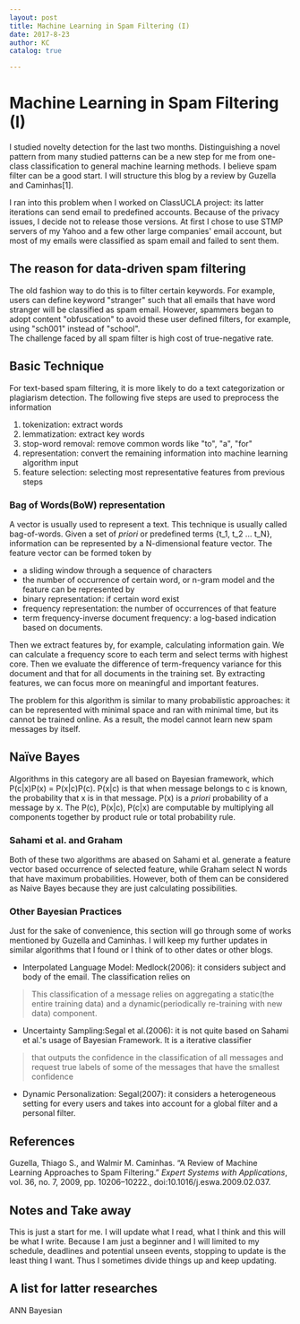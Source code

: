 ```yaml
---
layout: post
title: Machine Learning in Spam Filtering (I)
date: 2017-8-23
author: KC
catalog: true

---
```



# Machine Learning in Spam Filtering (I)

I studied novelty detection for the last two months. Distinguishing  a novel pattern from many studied patterns can be a new step for me from one-class classification to general machine learning methods. I believe spam filter can be a good start. I will structure this blog by a review by Guzella and Caminhas[1].

I ran into this problem when I worked on ClassUCLA project: its latter iterations can send email to predefined accounts. Because of the privacy issues, I decide not to release those versions. At first I chose to use STMP servers of my Yahoo and a few other large companies' email account, but most of my emails were classified as spam email and failed to sent them. 

## The reason for data-driven spam filtering 
The old fashion way to do this is to filter certain keywords. For example, users can define keyword "stranger" such that all emails that have word stranger will be classified as spam email. However, spammers began to adopt content "obfuscation" to avoid these user defined filters, for example, using "sch001" instead of "school".  
The challenge faced by all spam filter is high cost of true-negative rate. 

## Basic Technique
For text-based spam filtering, it is more likely to do a text categorization or plagiarism detection. The following five steps are used to preprocess the information
1. tokenization: extract words
2. lemmatization: extract key words 
3. stop-word removal: remove common words like "to", "a", "for"
4. representation: convert the remaining information into machine learning algorithm input 
5. feature selection: selecting most representative features from previous steps

### Bag of Words(BoW) representation
A vector is usually used to represent a text. This technique is usually called bag-of-words. Given a set of _priori_ or predefined terms {t_1, t_2 ... t_N}, information can be represented by a N-dimensional feature vector. The feature vector can be formed token  by 
* a sliding window through a sequence of characters
* the number of occurrence of certain word, or n-gram model
and the feature can be represented by 
* binary representation: if certain word exist 
* frequency representation: the number of occurrences of that feature 
* term frequency-inverse document frequency: a log-based indication based on documents. 

Then we extract features by, for example, calculating information gain. We can calculate a frequency score to each term and select terms with highest core. Then we evaluate the difference of term-frequency variance for this document and that for all documents in the training set. By extracting features, we can focus more on meaningful and important features. 

The problem for this algorithm is similar to many probabilistic approaches: it can be represented with minimal space and ran with minimal time, but its cannot be trained online. As a result, the model cannot learn new spam messages by itself.


## Naïve Bayes 
Algorithms in this category are all based on Bayesian framework, which P(c|x)P(x) = P(x|c)P(c). P(x|c) is that when message belongs to c is known, the probability that x is in that message. P(x) is a _priori_ probability of a message by x. 
The P(c), P(x|c), P(c|x) are computable by multiplying all components together by product rule or total probability rule. 

### Sahami et al. and Graham
Both of these two algorithms are abased on 
Sahami et al. generate a feature vector based occurrence of selected feature, while Graham select N words that have maximum probabilities. 
However, both of them can be considered as Naive Bayes because they are just calculating possibilities. 

### Other Bayesian Practices 
Just for the sake of convenience, this section will go through some of works mentioned by Guzella and Caminhas. I will keep my further updates in similar algorithms that I found or I think of to other dates or other blogs. 

* Interpolated Language Model: Medlock(2006): it considers subject and body of the email. The classification relies on 
> This classification of a message relies on aggregating a static(the entire training data) and a dynamic(periodically re-training with new data) component. 
* Uncertainty Sampling:Segal et al.(2006): it is not quite based on Sahami et al.'s usage of Bayesian Framework. It is a iterative classifier 
> that outputs the confidence in the classification of all messages and request true labels of some of the messages that have the smallest confidence
* Dynamic Personalization: Segal(2007): it considers a heterogeneous setting for every users and takes into account for a global filter and a personal filter. 

## References 
Guzella, Thiago S., and Walmir M. Caminhas. “A Review of Machine Learning Approaches to Spam Filtering.” _Expert Systems with Applications_, vol. 36, no. 7, 2009, pp. 10206–10222., doi:10.1016/j.eswa.2009.02.037. 

## Notes and Take away
This is just a start for me. I will update what I read, what I think and this will be what I write. Because I am just a beginner and I will limited to my schedule, deadlines and potential unseen events, stopping to update is the least thing I want. Thus I sometimes divide things up and keep updating.  

## A list for latter researches 
ANN
Bayesian 

